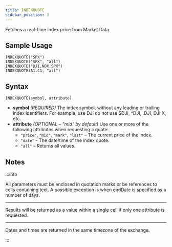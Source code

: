 ```yaml
---
title: INDEXQUOTE
sidebar_position: 3
---
```


Fetches a real-time index price from Market Data.

## Sample Usage

    INDEXQUOTE("SPX")
    INDEXQUOTE("SPX", "all")
    INDEXQUOTE("DJI,NDX,SPX")
    INDEXQUOTE(A1:C1, "all")

## Syntax

    INDEXQUOTE(symbol, attribute)

- **symbol** _(REQUIRED)_ The index symbol, without any leading or trailing index identifiers. For example, use DJI do not use $DJI, ^DJI, .DJI, DJI.X, etc.
- **attribute** _(OPTIONAL – "mid" by default)_ Use one or more of the following attributes when requesting a quote:
    - `"price"`, `"mid"`, `"mark"`, `"last"` – The current price of the index.
    - `"date"` - The date/time of the index quote.
    - `"all"` – Returns all values.

## Notes

:::info

All parameters must be enclosed in quotation marks or be references to cells containing text. A possible exception is when endDate is specified as a number of days.

---

Results will be returned as a value within a single cell if only one attribute is requested.

---

Dates and times are returned in the same timezone of the exchange.

:::
